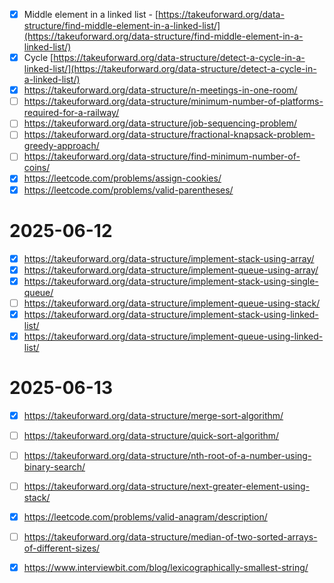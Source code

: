 - [x] Middle element in a linked list - [https://takeuforward.org/data-structure/find-middle-element-in-a-linked-list/](https://takeuforward.org/data-structure/find-middle-element-in-a-linked-list/)
- [x] Cycle [https://takeuforward.org/data-structure/detect-a-cycle-in-a-linked-list/](https://takeuforward.org/data-structure/detect-a-cycle-in-a-linked-list/)
- [x] https://takeuforward.org/data-structure/n-meetings-in-one-room/
- [ ] https://takeuforward.org/data-structure/minimum-number-of-platforms-required-for-a-railway/
- [ ] https://takeuforward.org/data-structure/job-sequencing-problem/
- [ ] https://takeuforward.org/data-structure/fractional-knapsack-problem-greedy-approach/
- [ ] https://takeuforward.org/data-structure/find-minimum-number-of-coins/
- [x] https://leetcode.com/problems/assign-cookies/
- [x] https://leetcode.com/problems/valid-parentheses/

# 2025-06-12
- [x] https://takeuforward.org/data-structure/implement-stack-using-array/
- [x] https://takeuforward.org/data-structure/implement-queue-using-array/
- [x] https://takeuforward.org/data-structure/implement-stack-using-single-queue/
- [ ] https://takeuforward.org/data-structure/implement-queue-using-stack/
- [x] https://takeuforward.org/data-structure/implement-stack-using-linked-list/
- [x] https://takeuforward.org/data-structure/implement-queue-using-linked-list/

# 2025-06-13
- [x] https://takeuforward.org/data-structure/merge-sort-algorithm/
- [ ] https://takeuforward.org/data-structure/quick-sort-algorithm/
- [ ] https://takeuforward.org/data-structure/nth-root-of-a-number-using-binary-search/
- [ ] https://takeuforward.org/data-structure/next-greater-element-using-stack/
- [x] https://leetcode.com/problems/valid-anagram/description/
- [ ] https://takeuforward.org/data-structure/median-of-two-sorted-arrays-of-different-sizes/
- [x] https://www.interviewbit.com/blog/lexicographically-smallest-string/

